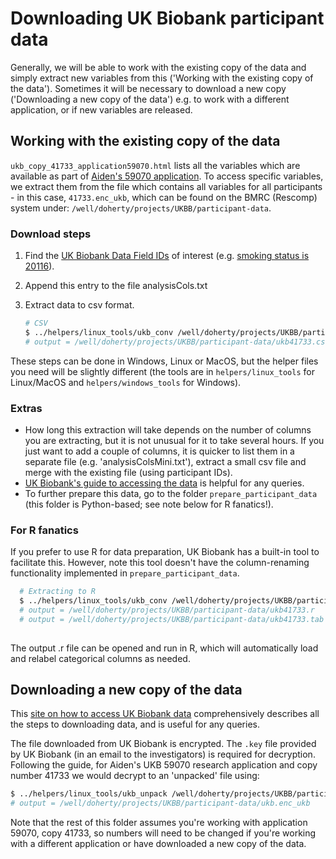 # Downloading UK Biobank participant data

Generally, we will be able to work with the existing copy of the data and simply extract new variables from this ('Working with the existing copy of the data'). Sometimes it will be necessary to download a new copy ('Downloading a new copy of the data') e.g. to work with a different application, or if new variables are released. 

## Working with the existing copy of the data
`ukb_copy_41733_application59070.html` lists all the variables which are available as part of [Aiden's 59070 application](https://www.ukbiobank.ac.uk/2020/04/statistical-machine-learning-of-wearable-sensor-data-to-predict-disease-outcomes/). To access specific variables, we extract them from the file which contains all variables for all participants - in this case, `41733.enc_ukb`, which can be found on the BMRC (Rescomp) system under: `/well/doherty/projects/UKBB/participant-data`. 

### Download steps
1. Find the [UK Biobank Data Field IDs](http://biobank.ctsu.ox.ac.uk/crystal/search.cgi) of interest (e.g. [smoking status is 20116](http://biobank.ndph.ox.ac.uk/showcase/field.cgi?id=20116)).
2. Append this entry to the file analysisCols.txt
3. Extract data to csv format. 

    ```Bash
    # CSV
    $ ../helpers/linux_tools/ukb_conv /well/doherty/projects/UKBB/participant-data/ukb41733.enc_ukb csv -ianalysisCols.txt
    # output = /well/doherty/projects/UKBB/participant-data/ukb41733.csv

    ```
These steps can be done in Windows, Linux or MacOS, but the helper files you need will be slightly different (the tools are in `helpers/linux_tools` for Linux/MacOS and `helpers/windows_tools` for Windows). 

### Extras
 - How long this extraction will take depends on the number of columns you are extracting, but it is not unusual for it to take several hours. If you just want to add a couple of columns, it is quicker to list them in a separate file (e.g. 'analysisColsMini.txt'), extract a small csv file and merge with the existing file (using participant IDs). 
 - [UK Biobank's guide to accessing the data](https://biobank.ctsu.ox.ac.uk/~bbdatan/Accessing_UKB_data_v2.1.pdf) is helpful for any queries. 
 - To further prepare this data, go to the folder `prepare_participant_data` (this folder is Python-based; see note below for R fanatics!).

### For R fanatics
If you prefer to use R for data preparation, UK Biobank has a built-in tool to facilitate this. However, note this tool doesn't have the column-renaming functionality implemented in `prepare_participant_data`.  

```Bash 
  # Extracting to R 
  $ ../helpers/linux_tools/ukb_conv /well/doherty/projects/UKBB/participant-data/ukb41733.enc_ukb r -ianalysisCols.txt
  # output = /well/doherty/projects/UKBB/participant-data/ukb41733.r
  # output = /well/doherty/projects/UKBB/participant-data/ukb41733.tab
   
```
The output .r file can be opened and run in R, which will automatically load and relabel categorical columns as needed.  


## Downloading a new copy of the data

This [site on how to access UK Biobank data](http://biobank.ctsu.ox.ac.uk/crystal/exinfo.cgi?src=AccessingData) comprehensively describes all the steps to downloading data, and is useful for any queries. 

The file downloaded from UK Biobank is encrypted. The `.key` file provided by UK Biobank (in an email to the investigators) is required for decryption. Following the guide, for Aiden's UKB 59070 research application and copy number 41733 we would decrypt to an 'unpacked' file using: 
  ```Bash
  $ ../helpers/linux_tools/ukb_unpack /well/doherty/projects/UKBB/participant_info/ukb41733.enc k59070r41733.key
  # output = /well/doherty/projects/UKBB/participant-data/ukb.enc_ukb
  ```
Note that the rest of this folder assumes you're working with application 59070, copy 41733, so numbers will need to be changed if you're working with a different application or have downloaded a new copy of the data. 

